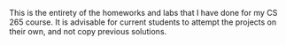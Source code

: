 This is the entirety of the homeworks and labs that I have done for my CS
265 course. It is advisable for current students to attempt the projects on
their own, and not copy previous solutions. 
